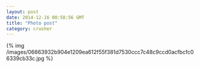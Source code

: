 ```yaml
---
layout: post
date: 2014-12-16 00:58:56 GMT
title: "Photo post"
category: crusher
---
```

{% img /images/06663932b904e1209ea612f55f381d7530ccc7c48c9ccd0acfbcfc06339cb33c.jpg %}

